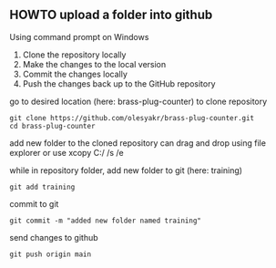 ## HOWTO upload a folder into github
Using command prompt on Windows

1. Clone the repository locally
2. Make the changes to the local version
3. Commit the changes locally
4. Push the changes back up to the GitHub repository

go to desired location (here: brass-plug-counter)
to clone repository
~~~
git clone https://github.com/olesyakr/brass-plug-counter.git
cd brass-plug-counter
~~~

add new folder to the cloned repository
can drag and drop using file explorer or use xcopy C:/<folder location> /s /e

while in repository folder,
add new folder to git (here: training)
```
git add training
```

commit to git
```
git commit -m "added new folder named training"
```

send changes to github
```
git push origin main
```
